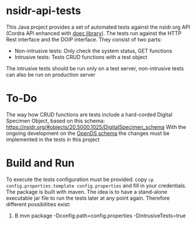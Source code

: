 # nsidr-api-tests
This Java project provides a set of automated tests against the nsidr.org API (Cordra API enhanced with [doec library](https://github.com/DiSSCo/doec)). The tests run against the HTTP Rest interface and the DOIP interface. They consist of two parts:

- Non-intrusive tests: Only check the system status, GET functions
- Intrusive tests: Tests CRUD functions with a test object

The intrusive tests should be run only on a test server, non-intrusive tests can also be run on production server

# To-Do
The way how CRUD functions are tests include a hard-corded Digital Specimen Object, based on this schema: https://nsidr.org/#objects/20.5000.1025/DigitalSpecimen_schema With the ongoing development on the [OpenDS schema](https://github.com/DiSSCo/openDS) the changes must be implemented in the tests in this project

# Build and Run
To execute the tests configuration must be provided: copy `cp config.properties.template config.properties` and fill in your credentials.
The package is built with maven. The idea is to have a stand-alone executable jar file to run the tests later at any point again. Therefore different possibilities exist:

1. B
mvn package -Dconfig.path=config.properties -DintrusiveTests=true
